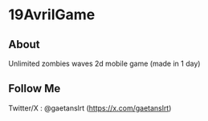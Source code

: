 # 19AvrilGame

## About
Unlimited zombies waves 2d mobile game (made in 1 day)

## Follow Me
Twitter/X : @gaetanslrt (https://x.com/gaetanslrt)

